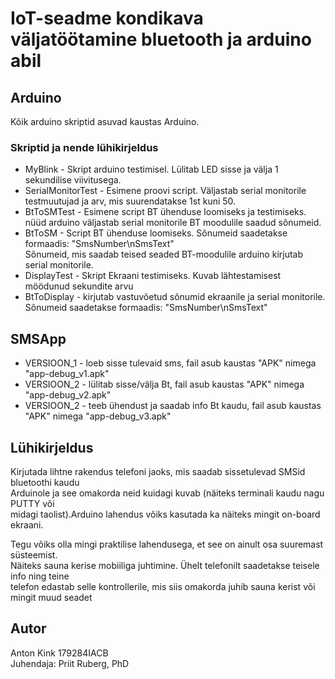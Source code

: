 # IoT-seadme kondikava väljatöötamine bluetooth ja arduino abil  

## Arduino  
Kõik arduino skriptid asuvad kaustas Arduino. 

### Skriptid ja nende lühikirjeldus 
- MyBlink - Skript arduino testimisel. Lülitab LED sisse ja välja 1 sekundilise viivitusega.  
- SerialMonitorTest - Esimene proovi script. Väljastab serial monitorile testmuutujad ja arv, mis   suurendatakse 1st kuni 50.  
- BtToSMTest - Esimene script BT ühenduse loomiseks ja testimiseks. nüüd arduino väljastab serial  monitorile BT moodulile saadud sõnumeid.  
- BtToSM - Script BT ühenduse loomiseks. Sõnumeid saadetakse formaadis: "SmsNumber\nSmsText"   
Sõnumeid, mis saadab teised seaded BT-moodulile arduino kirjutab serial monitorile.  
- DisplayTest - Skript Ekraani testimiseks. Kuvab lähtestamisest möödunud sekundite arvu  
- BtToDisplay - kirjutab vastuvõetud sõnumid ekraanile ja serial monitorile.  Sõnumeid saadetakse formaadis: "SmsNumber\nSmsText"

## SMSApp  
- VERSIOON_1 - loeb sisse tulevaid sms, fail asub kaustas "APK" nimega "app-debug_v1.apk"  
- VERSIOON_2 - lülitab sisse/välja Bt, fail asub kaustas "APK" nimega "app-debug_v2.apk"  
- VERSIOON_2 - teeb ühendust ja saadab info Bt kaudu, fail asub kaustas "APK" nimega "app-debug_v3.apk"  
   
## Lühikirjeldus  
Kirjutada lihtne rakendus telefoni jaoks, mis saadab sissetulevad SMSid bluetoothi kaudu   
Arduinole ja see omakorda neid kuidagi kuvab (näiteks terminali kaudu nagu PUTTY või   
midagi taolist).Arduino lahendus võiks kasutada ka näiteks mingit on-board ekraani.

Tegu võiks olla mingi praktilise lahendusega, et see on ainult osa suuremast süsteemist.   
Näiteks sauna kerise mobiiliga juhtimine. Ühelt telefonilt saadetakse teisele info ning teine  
telefon edastab selle kontrollerile, mis siis omakorda juhib sauna kerist või mingit muud seadet

## Autor  
Anton Kink 179284IACB  
Juhendaja: Priit Ruberg, PhD
